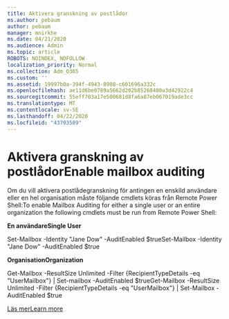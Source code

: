 ```yaml
---
title: Aktivera granskning av postlådor
ms.author: pebaum
author: pebaum
manager: mnirkhe
ms.date: 04/21/2020
ms.audience: Admin
ms.topic: article
ROBOTS: NOINDEX, NOFOLLOW
localization_priority: Normal
ms.collection: Adm_O365
ms.custom: ''
ms.assetid: 19997b0a-394f-4943-8908-c601696a332c
ms.openlocfilehash: ae11d6be0789a5662d202b85268480a3d42922c4
ms.sourcegitcommit: 55eff703a17e500681d8fa6a87eb067019ade3cc
ms.translationtype: MT
ms.contentlocale: sv-SE
ms.lasthandoff: 04/22/2020
ms.locfileid: "43703589"
---
```

# <a name="enable-mailbox-auditing"></a><span data-ttu-id="69196-102">Aktivera granskning av postlådor</span><span class="sxs-lookup"><span data-stu-id="69196-102">Enable mailbox auditing</span></span>

<span data-ttu-id="69196-103">Om du vill aktivera postlådegranskning för antingen en enskild användare eller en hel organisation måste följande cmdlets köras från Remote Power Shell:</span><span class="sxs-lookup"><span data-stu-id="69196-103">To enable Mailbox Auditing for either a single user or an entire organization the following cmdlets must be run from Remote Power Shell:</span></span>
  
 <span data-ttu-id="69196-104">**En användare**</span><span class="sxs-lookup"><span data-stu-id="69196-104">**Single User**</span></span>
  
<span data-ttu-id="69196-105">Set-Mailbox -Identity "Jane Dow" -AuditEnabled $true</span><span class="sxs-lookup"><span data-stu-id="69196-105">Set-Mailbox -Identity "Jane Dow" -AuditEnabled $true</span></span>
  
 <span data-ttu-id="69196-106">**Organisation**</span><span class="sxs-lookup"><span data-stu-id="69196-106">**Organization**</span></span>
  
<span data-ttu-id="69196-107">Get-Mailbox -ResultSize Unlimited -Filter {RecipientTypeDetails -eq "UserMailbox"} | Set-mailbox -AuditEnabled $true</span><span class="sxs-lookup"><span data-stu-id="69196-107">Get-Mailbox -ResultSize Unlimited -Filter {RecipientTypeDetails -eq "UserMailbox"} | Set-Mailbox -AuditEnabled $true</span></span>
  
[<span data-ttu-id="69196-108">Läs mer</span><span class="sxs-lookup"><span data-stu-id="69196-108">Learn more</span></span>](https://docs.microsoft.com/office365/securitycompliance/enable-mailbox-auditing)
  

